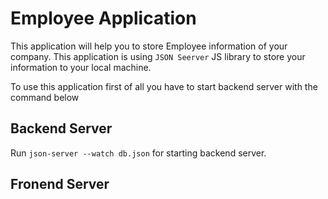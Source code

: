 # Employee Application

This application will help you to store Employee information of your company. This application is using `JSON Seerver` JS library to store your information to your local machine.

To use this application first of all you have to start backend server with the command below
## Backend Server
Run `json-server --watch db.json` for starting backend server.

## Fronend Server
